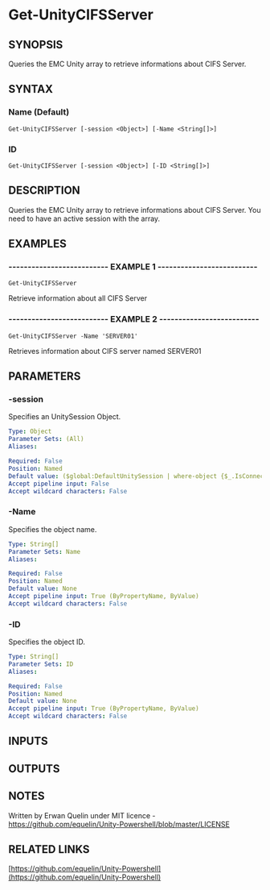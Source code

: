 # Get-UnityCIFSServer

## SYNOPSIS
Queries the EMC Unity array to retrieve informations about CIFS Server.

## SYNTAX

### Name (Default)
```
Get-UnityCIFSServer [-session <Object>] [-Name <String[]>]
```

### ID
```
Get-UnityCIFSServer [-session <Object>] [-ID <String[]>]
```

## DESCRIPTION
Queries the EMC Unity array to retrieve informations about CIFS Server.
You need to have an active session with the array.

## EXAMPLES

### -------------------------- EXAMPLE 1 --------------------------
```
Get-UnityCIFSServer
```

Retrieve information about all CIFS Server

### -------------------------- EXAMPLE 2 --------------------------
```
Get-UnityCIFSServer -Name 'SERVER01'
```

Retrieves information about CIFS server named SERVER01

## PARAMETERS

### -session
Specifies an UnitySession Object.

```yaml
Type: Object
Parameter Sets: (All)
Aliases: 

Required: False
Position: Named
Default value: ($global:DefaultUnitySession | where-object {$_.IsConnected -eq $true})
Accept pipeline input: False
Accept wildcard characters: False
```

### -Name
Specifies the object name.

```yaml
Type: String[]
Parameter Sets: Name
Aliases: 

Required: False
Position: Named
Default value: None
Accept pipeline input: True (ByPropertyName, ByValue)
Accept wildcard characters: False
```

### -ID
Specifies the object ID.

```yaml
Type: String[]
Parameter Sets: ID
Aliases: 

Required: False
Position: Named
Default value: None
Accept pipeline input: True (ByPropertyName, ByValue)
Accept wildcard characters: False
```

## INPUTS

## OUTPUTS

## NOTES
Written by Erwan Quelin under MIT licence - https://github.com/equelin/Unity-Powershell/blob/master/LICENSE

## RELATED LINKS

[https://github.com/equelin/Unity-Powershell](https://github.com/equelin/Unity-Powershell)

